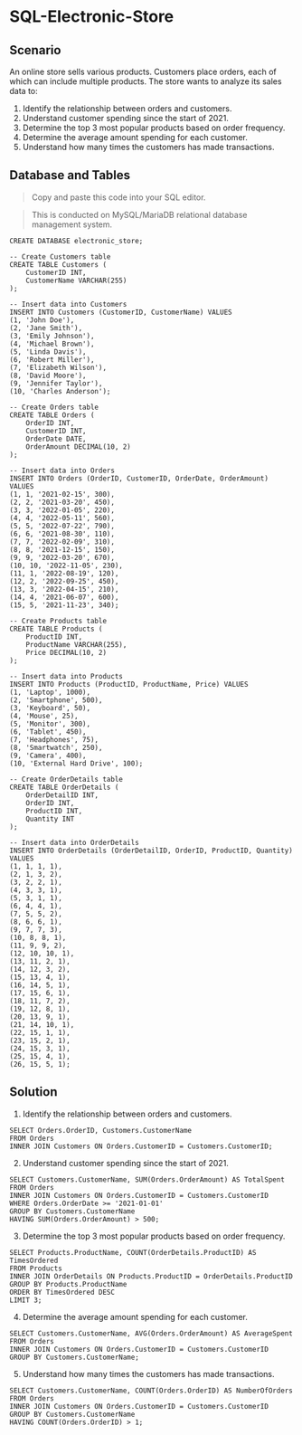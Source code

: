 # SQL-Electronic-Store

## Scenario 

An online store sells various products. Customers place orders, each of which can include multiple products. The store wants to analyze its sales data to:

1. Identify the relationship between orders and customers.
2. Understand customer spending since the start of 2021.
3. Determine the top 3 most popular products based on order frequency.
4. Determine the average amount spending for each customer.
5. Understand how many times the customers has made transactions.

## Database and Tables
> Copy and paste this code into your SQL editor.

> This is conducted on MySQL/MariaDB relational database management system. 

```
CREATE DATABASE electronic_store;

-- Create Customers table
CREATE TABLE Customers (
    CustomerID INT,
    CustomerName VARCHAR(255)
);

-- Insert data into Customers
INSERT INTO Customers (CustomerID, CustomerName) VALUES
(1, 'John Doe'),
(2, 'Jane Smith'),
(3, 'Emily Johnson'),
(4, 'Michael Brown'),
(5, 'Linda Davis'),
(6, 'Robert Miller'),
(7, 'Elizabeth Wilson'),
(8, 'David Moore'),
(9, 'Jennifer Taylor'),
(10, 'Charles Anderson');

-- Create Orders table
CREATE TABLE Orders (
    OrderID INT,
    CustomerID INT,
    OrderDate DATE,
    OrderAmount DECIMAL(10, 2)
);

-- Insert data into Orders
INSERT INTO Orders (OrderID, CustomerID, OrderDate, OrderAmount) VALUES
(1, 1, '2021-02-15', 300),
(2, 2, '2021-03-20', 450),
(3, 3, '2022-01-05', 220),
(4, 4, '2022-05-11', 560),
(5, 5, '2022-07-22', 790),
(6, 6, '2021-08-30', 110),
(7, 7, '2022-02-09', 310),
(8, 8, '2021-12-15', 150),
(9, 9, '2022-03-20', 670),
(10, 10, '2022-11-05', 230),
(11, 1, '2022-08-19', 120),
(12, 2, '2022-09-25', 450),
(13, 3, '2022-04-15', 210),
(14, 4, '2021-06-07', 600),
(15, 5, '2021-11-23', 340);

-- Create Products table
CREATE TABLE Products (
    ProductID INT,
    ProductName VARCHAR(255),
    Price DECIMAL(10, 2)
);

-- Insert data into Products
INSERT INTO Products (ProductID, ProductName, Price) VALUES
(1, 'Laptop', 1000),
(2, 'Smartphone', 500),
(3, 'Keyboard', 50),
(4, 'Mouse', 25),
(5, 'Monitor', 300),
(6, 'Tablet', 450),
(7, 'Headphones', 75),
(8, 'Smartwatch', 250),
(9, 'Camera', 400),
(10, 'External Hard Drive', 100);

-- Create OrderDetails table
CREATE TABLE OrderDetails (
    OrderDetailID INT,
    OrderID INT,
    ProductID INT,
    Quantity INT
);

-- Insert data into OrderDetails
INSERT INTO OrderDetails (OrderDetailID, OrderID, ProductID, Quantity) VALUES
(1, 1, 1, 1),
(2, 1, 3, 2),
(3, 2, 2, 1),
(4, 3, 3, 1),
(5, 3, 1, 1),
(6, 4, 4, 1),
(7, 5, 5, 2),
(8, 6, 6, 1),
(9, 7, 7, 3),
(10, 8, 8, 1),
(11, 9, 9, 2),
(12, 10, 10, 1),
(13, 11, 2, 1),
(14, 12, 3, 2),
(15, 13, 4, 1),
(16, 14, 5, 1),
(17, 15, 6, 1),
(18, 11, 7, 2),
(19, 12, 8, 1),
(20, 13, 9, 1),
(21, 14, 10, 1),
(22, 15, 1, 1),
(23, 15, 2, 1),
(24, 15, 3, 1),
(25, 15, 4, 1),
(26, 15, 5, 1);
```

## Solution

1. Identify the relationship between orders and customers.

```
SELECT Orders.OrderID, Customers.CustomerName
FROM Orders
INNER JOIN Customers ON Orders.CustomerID = Customers.CustomerID;
```

2. Understand customer spending since the start of 2021.

```
SELECT Customers.CustomerName, SUM(Orders.OrderAmount) AS TotalSpent
FROM Orders
INNER JOIN Customers ON Orders.CustomerID = Customers.CustomerID
WHERE Orders.OrderDate >= '2021-01-01'
GROUP BY Customers.CustomerName
HAVING SUM(Orders.OrderAmount) > 500;
```

3. Determine the top 3 most popular products based on order frequency.

```
SELECT Products.ProductName, COUNT(OrderDetails.ProductID) AS TimesOrdered
FROM Products
INNER JOIN OrderDetails ON Products.ProductID = OrderDetails.ProductID
GROUP BY Products.ProductName
ORDER BY TimesOrdered DESC
LIMIT 3;
```

4. Determine the average amount spending for each customer.

```
SELECT Customers.CustomerName, AVG(Orders.OrderAmount) AS AverageSpent
FROM Orders
INNER JOIN Customers ON Orders.CustomerID = Customers.CustomerID
GROUP BY Customers.CustomerName;
```

5. Understand how many times the customers has made transactions.

```
SELECT Customers.CustomerName, COUNT(Orders.OrderID) AS NumberOfOrders
FROM Orders
INNER JOIN Customers ON Orders.CustomerID = Customers.CustomerID
GROUP BY Customers.CustomerName
HAVING COUNT(Orders.OrderID) > 1;
```
